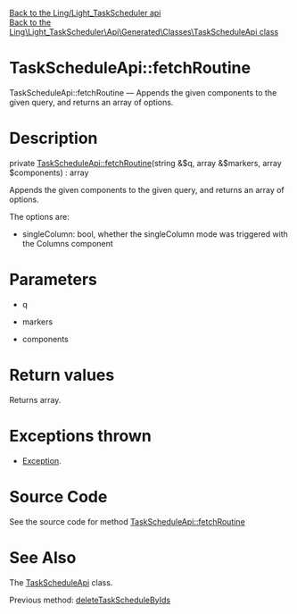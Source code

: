 [Back to the Ling/Light_TaskScheduler api](https://github.com/lingtalfi/Light_TaskScheduler/blob/master/doc/api/Ling/Light_TaskScheduler.md)<br>
[Back to the Ling\Light_TaskScheduler\Api\Generated\Classes\TaskScheduleApi class](https://github.com/lingtalfi/Light_TaskScheduler/blob/master/doc/api/Ling/Light_TaskScheduler/Api/Generated/Classes/TaskScheduleApi.md)


TaskScheduleApi::fetchRoutine
================



TaskScheduleApi::fetchRoutine — Appends the given components to the given query, and returns an array of options.




Description
================


private [TaskScheduleApi::fetchRoutine](https://github.com/lingtalfi/Light_TaskScheduler/blob/master/doc/api/Ling/Light_TaskScheduler/Api/Generated/Classes/TaskScheduleApi/fetchRoutine.md)(string &$q, array &$markers, array $components) : array




Appends the given components to the given query, and returns an array of options.

The options are:

- singleColumn: bool, whether the singleColumn mode was triggered with the Columns component




Parameters
================


- q

    

- markers

    

- components

    


Return values
================

Returns array.


Exceptions thrown
================

- [Exception](http://php.net/manual/en/class.exception.php).&nbsp;







Source Code
===========
See the source code for method [TaskScheduleApi::fetchRoutine](https://github.com/lingtalfi/Light_TaskScheduler/blob/master/Api/Generated/Classes/TaskScheduleApi.php#L310-L357)


See Also
================

The [TaskScheduleApi](https://github.com/lingtalfi/Light_TaskScheduler/blob/master/doc/api/Ling/Light_TaskScheduler/Api/Generated/Classes/TaskScheduleApi.md) class.

Previous method: [deleteTaskScheduleByIds](https://github.com/lingtalfi/Light_TaskScheduler/blob/master/doc/api/Ling/Light_TaskScheduler/Api/Generated/Classes/TaskScheduleApi/deleteTaskScheduleByIds.md)<br>

